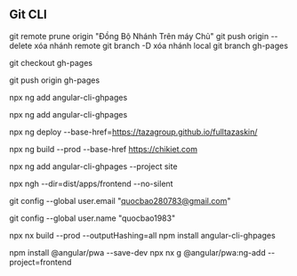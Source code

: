 ## Git CLI
git remote prune origin "Đồng Bộ Nhánh Trên máy Chủ"
git push origin --delete  xóa nhánh remote
git branch -D xóa nhánh local
git branch gh-pages

git checkout gh-pages

git push origin gh-pages

npx ng add angular-cli-ghpages

npx ng add angular-cli-ghpages

npx ng deploy --base-href=https://tazagroup.github.io/fulltazaskin/

npx ng build --prod --base-href https://chikiet.com

npx ng add angular-cli-ghpages --project site

npx ngh --dir=dist/apps/frontend  --no-silent

git config --global user.email "quocbao280783@gmail.com"

git config --global user.name "quocbao1983"

npx nx build --prod --outputHashing=all
npm install angular-cli-ghpages

npm install @angular/pwa --save-dev
npx nx g @angular/pwa:ng-add --project=frontend